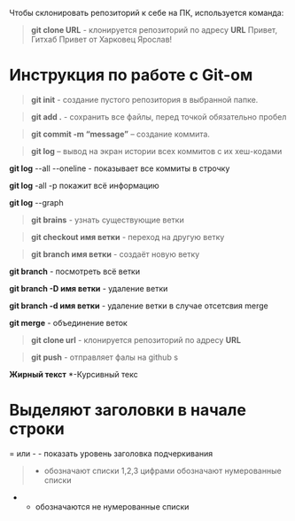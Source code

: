 
Чтобы склонировать репозиторий к себе на ПК, используется команда: 
> **git clone URL** - клонируется репозиторий по адресу **URL** 
Привет, Гитхаб
Привет от Харковец Ярослав!

# Инструкция по работе с Git-ом
> **git init** - создание пустого репозитория в выбранной папке.

>**git add .** - сохранить все файлы, перед точкой обязательно пробел

>**git commit -m “message”** – создание коммита.

>**git log** – вывод на экран истории всех коммитов с их хеш-кодами

**git log** --all --oneline - показывает все коммиты в строчку

**git log** -all -p покажит всё информацию

**git log** --graph
 
>**git brains** - узнать существующие ветки

>**git checkout имя ветки** - переход на другую ветку

>**git branch имя ветки** - создаёт новую ветку

**git branch** - посмотреть всё ветки

**git branch -D имя ветки** - удаление ветки

**git branch -d имя ветки** - удаление ветки в случае отсетсвия merge 

**git merge** - объединение веток

>**git clone url** - клонируется репозиторий по адресу **URL**

>**git push** - отправляет фалы на github
s

**Жирный текст**
 *-Курсивный текс

 # Выделяют заголовки в начале строки

 = или - - показать уровень заголовка подчеркивания

 > - обозначают списки
 1,2,3 цифрами обозначают нумерованные списки

 * - обозначаются не нумерованные списки
